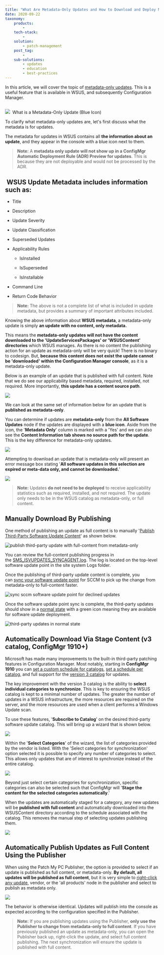 ```yaml
---
title: "What Are Metadata-Only Updates and How to Download and Deploy Metadata-Only Updates? (Blue Icons)"
date: 2020-09-22
taxonomy:
    products:
        - 
    tech-stack:
        - 
    solution:
        - patch-management
    post_tag:
        - 
    sub-solutions:
        - updates
        - education
        - best-practices        
---
```


In this article, we will cover the topic of [metadata-only updates](https://docs.microsoft.com/en-us/mem/configmgr/sum/understand/software-updates-icons#metadata-only-icon). This is a useful feature that is available in WSUS, and subsequently Configuration Manager.

## 
![](/_images/metadataonly.png)
 What is a Metadata-Only Update (Blue Icon)

To clarify what metadata-only updates are, let's first discuss what the metadata is for updates.

The metadata for updates in WSUS contains all **the information about an update**, and they appear in the console with a blue icon next to them.

> **Note:** A **metadata only update will not show up in a ConfigMgr Automatic Deployment Rule (ADR) Preview for updates**. This is because they are not deployable and would not be processed by the ADR.

##  **WSUS Update Metadata** includes information such as:

- Title

- Description

- Update Severity

- Update Classification

- Superseded Updates

- Applicability Rules
    - IsInstalled
    
    - IsSuperseded
    
    - IsInstallable

- Command Line

- Return Code Behavior

> **Note:** The above is not a complete list of what is included in update metadata, but provides a summary of important attributes included. 

Knowing the above information about **WSUS metadata**, a metadata-only update is simply **an update with no content, only metadata.** 

This means the **metadata-only updates will not have the content downloaded to the 'UpdateServicesPackages' or 'WSUSContent' directories** which WSUS manages. As there is no content the publishing action for an update as metadata-only will be very quick! There is no binary to codesign. But, **because this content does not exist the update cannot be 'downloaded' within the Configuration Manager console**, as it is a metadata-only update.

Below is an example of an update that is published with full content. Note that we do see our applicability based metadata, required, installed, not required. More importantly, **this update has a content source path**.

![](/_images/Update_FullContent.png)

We can look at the same set of information below for an update that is **published as metadata-only**.

You can determine if updates are **metadata-only** from the **All Software Updates** node if the updates are displayed with a **blue icon**. Aside from the icon, the '**Metadata Only**' column is marked with a 'Yes' and we can also see the **Content Information tab shows no source path for the update**. This is the key difference for metadata-only updates.

![](/_images/Update_MetadataOnly.png)

Attempting to download an update that is metadata-only will present an error message box stating '**All software updates in this selection are expired or meta-data only, and cannot be downloaded.**'

![](/_images/Err_DownloadMetadataOnly.png)

> **Note:** Updates **do not need to be deployed** to receive applicability statistics such as required, installed, and not required. The update only needs to be in the WSUS catalog as metadata-only, or full content.

## Manually Download By Publishing

One method of publishing an update as full content is to manually '[Publish Third-Party Software Update Content](https://docs.microsoft.com/en-us/mem/configmgr/sum/deploy-use/third-party-software-updates#publish-and-deploy-third-party-software-updates)' as shown below.

![publish third-party update with full-content from metadata-only](/_images/publish-third-party-update-with-full-content-from-metadata-only.png "publish third-party update with full-content from metadata-only")

You can review the full-content publishing progress in the [SMS\_ISVUPDATES\_SYNCAGENT.log](https://docs.microsoft.com/en-us/mem/configmgr/core/plan-design/hierarchy/log-files#BKMK_SU_NAPLog). The log is located on the top-level software update point in the site system Logs folder.

Once the publishing of third-party update content is complete, you can [sync your software update point](https://docs.microsoft.com/en-us/mem/configmgr/sum/get-started/synchronize-software-updates#manually-start-software-updates-synchronization) for SCCM to pick up the change from metadata-only to full-content faster.

![sync sccm software update point for declined updates](/_images/sync-sccm-software-update-point-for-declined-updates.png "sync sccm software update point for declined updates")

Once the software update point sync is complete, the third-party updates should show in a [normal state](https://docs.microsoft.com/en-us/mem/configmgr/sum/understand/software-updates-icons#normal-icon) with a green icon meaning they are available for software update deployment.

![third-party updates in normal state](/_images/third-party-updates-in-normal-state.png "third-party updates in normal state")

## Automatically Download Via Stage Content (v3 catalog, ConfigMgr 1910+)

Microsoft has made many improvements to the built-in third-party patching features in Configuration Manager. Most notably, starting in **ConfigMgr 1910** you can [set a custom schedule for catalogs](https://docs.microsoft.com/en-us/mem/configmgr/sum/deploy-use/third-party-software-updates#set-the-schedule-for-a-catalog-in-a-new-catalog-subscription), [set a schedule per catalog](https://docs.microsoft.com/en-us/mem/configmgr/sum/deploy-use/third-party-software-updates#update-the-schedule-per-catalog), and full support for the [version 3 catalog](https://docs.microsoft.com/en-us/mem/configmgr/sum/deploy-use/third-party-software-updates#new-subscription-to-a-third-party-v3-catalog) for updates.

The key improvement with the version 3 catalog is the ability to **select individual categories to synchronize**. This is key to ensuring the WSUS catalog is kept to a minimal number of updates. The greater the number of updates in a WSUS infrastructure, the more resources are required on the server, and the more resources are used when a client performs a Windows Update scan.

To use these features, '**Subscribe to Catalog**' on the desired third-party software update catalog. This will bring up a wizard that is shown below.

![](/_images/v3_Subscribe.png)

Within the '**Select Categories**' of the wizard, the list of categories provided by the vendor is listed. With the 'Select categories for synchronization' option selected it is possible to specify any number of categories to select. This allows only updates that are of interest to synchronize instead of the entire catalog.

![](/_images/V3_SelectCategories.png)

Beyond just select certain categories for synchronization, specific categories can also be selected such that ConfigMgr will '**Stage the content for the selected categories automatically**.'

When the updates are automatically staged for a category, any new updates will be **published with full content** and automatically downloaded into the WSUSContent directory according to the schedule associated with the catalog. This removes the manual step of selecting updates publishing them.

![](/_images/V3_StageCategories.png)

## Automatically Publish Updates as Full Content Using the Publisher

When using the Patch My PC Publisher, the option is provided to select if an update is published as full content, or metadata-only. **By default, all updates will be published as full content**, but it is very simple to [right-click any update](https://patchmypc.com/custom-options-available-for-third-party-updates-and-applications#publishing-type), vendor, or the 'all products' node in the publisher and select to publish as metadata only.

![](/_images/Publisher_FullContentMetadataRightClick.png)

The behavior is otherwise identical. Updates will publish into the console as expected according to the configuration specified in the Publisher.

> **Note:** If you are publishing updates using the Publisher, **only use the Publisher to change from metadata-only to full content**. If you have previously published an update as metadata-only, you can open the Publisher back up, right-click the update, and select full content publishing. The next synchronization will ensure the update is published with full content.